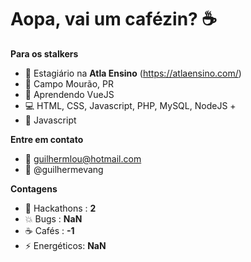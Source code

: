 <!-- ![sobre](https://github.com/Guilhermevang/Guilhermevang/blob/main/me.png) -->

# Aopa, vai um cafézin? ☕

**Para os stalkers**

- 💼 Estagiário na **Atla Ensino** (https://atlaensino.com/)
- 📌 Campo Mourão, PR
- 🌱 Aprendendo VueJS
- 💻 HTML, CSS, Javascript, PHP, MySQL, NodeJS +
- 🖤 Javascript

**Entre em contato**

- 📧 guilhermlou@hotmail.com
- 🌠 @guilhermevang

**Contagens**

- 📆 Hackathons : **2**
- 💥 Bugs : **NaN**
- ☕ Cafés : **-1**
- ⚡ Energéticos: **NaN**
